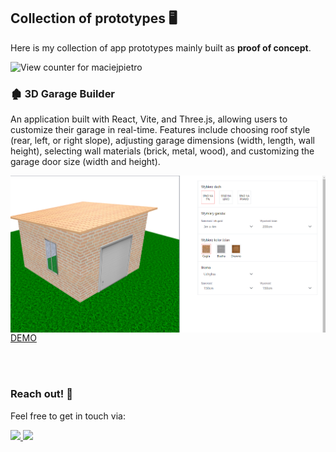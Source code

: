 
## Collection of prototypes 🖥

 Here is my collection of app prototypes mainly built as **proof of concept**.



<img src="https://komarev.com/ghpvc/?username=maciejpietro&color=3178C6&style=for-the-badge&label=Profile+views" alt="View counter for maciejpietro">

###  🏚️ 3D Garage Builder
An application built with React, Vite, and Three.js, allowing users to customize their garage in real-time. Features include choosing roof style (rear, left, or right slope), adjusting garage dimensions (width, length, wall height), selecting wall materials (brick, metal, wood), and customizing the garage door size (width and height).


  <img align="center" src="https://raw.githubusercontent.com/MaciejPietro/prototypes/refs/heads/main/images/garage-builder/app-garage-builder.png" />

<a href="https://jazzy-taiyaki-3d6afa.netlify.app/" target="_blank">
DEMO
</a>


<br></br>


### Reach out! 🌟
 
Feel free to get in touch via:



<a href="mailto:maciejpietrolaj@gmail.com"> 
<img src="https://img.shields.io/static/v1?style=for-the-badge&message=Email&color=0078D4&logo=Microsoft+Outlook&logoColor=FFFFFF&label="</img> 
</a>

<a href="https://www.linkedin.com/in/maciej-pietrolaj/"> 
<img src="https://img.shields.io/static/v1?style=for-the-badge&message=LinkedIn&color=0A66C2&logo=LinkedIn&logoColor=FFFFFF&label="</img> 
</a>

<br></br>
